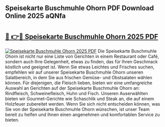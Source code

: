## Speisekarte Buschmuhle Ohorn PDF Download Online 2025 aQNfa

# <h2><a href="http://gcah9u.nevu.top/?p=Speisekarte+Buschmuhle+Ohorn">🔗 👉🔴 Speisekarte Buschmuhle Ohorn 2025 PDF</a></h2>

[![Speisekarte Buschmuhle Ohorn 2025 PDF](https://i.imgur.com/dBaPXMq.png)](http://gcah9u.nevu.top/?p=Speisekarte+Buschmuhle+Ohorn)
Die Speisekarte Buschmuhle Ohorn ist nicht nur eine Liste von Gerichten in einem Restaurant oder Café, sondern auch Ihre Gelegenheit, etwas zu finden, das für Ihren Geschmack köstlich und geeignet ist. Wenn Sie etwas Leichtes und Frisches suchen, empfehlen wir auf unserer Speisekarte Buschmuhle Ohorn unseren Salatbereich, in dem Sie aus frischen Gemüse- und Obstsalaten wählen können. Für diejenigen, die Fleisch lieben, bieten wir eine umfangreiche Auswahl an Gerichten auf der Speisekarte Buschmuhle Ohorn an: Rindfleisch, Schweinefleisch, Huhn und Fisch. Unseren Auserwählten bieten wir Gourmet-Gerichte wie Schaschlik und Steak an, die auf einem Holzfeuer zubereitet werden. Wenn Sie sich nicht entscheiden können, was Sie von der Speisekarte Buschmuhle Ohorn wünschen, ist unser Team bereit zu helfen und Ihnen einen angenehmen und komfortablen Service zu bieten.
